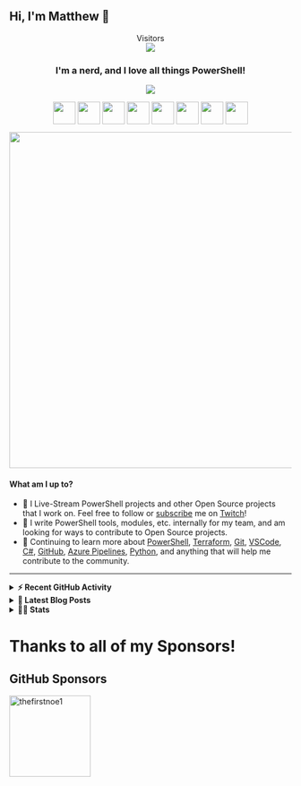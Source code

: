 ## Hi, I'm Matthew 👋 
<p align="center">
  Visitors<br>
  <img src="https://profile-counter.glitch.me/matthewjdegarmo/count.svg" />
</p>

<h3 align="center"> I'm a nerd, and I love all things PowerShell!</h3>
<p align="center">
  <a href="https://www.powershellgallery.com/profiles/matthewjdegarmo"><img align="center" src="https://img.shields.io/badge/Total%20PSGallery%20Downloads-~1,529-green"/></a>
</p>
<p align="center">
  <a href="https://www.twitch.tv/TechDufus/about/"><img align="center" height="40" src="https://img.icons8.com/color/144/000000/twitch.png"/></a>
  <a href="https://www.linkedin.com/in/matthewjdegarmo/"><img align="center" height="40" src="https://img.icons8.com/color/144/000000/linkedin.png"/></a>
  <a href="https://twitter.com/matthewjdegarmo"><img align="center" height="40" src="https://img.icons8.com/fluent/144/000000/twitter.png"/></a>
  <a href="https://www.instagram.com/matthewjdegarmo/"><img align="center" height="40" src="https://img.icons8.com/fluent/144/000000/instagram-new.png"/></a>
  <a href="https://www.facebook.com/matthewjdegarmo"><img align="center" height="40" src="ttps://img.icons8.com/fluent/144/000000/facebook-new.png"/></a>
  <a href="https://matthewjdegarmo.com"><img align="center" height="40" src="https://img.icons8.com/nolan/64/domain.png"/></a>
  <a href="https://www.reddit.com/user/matthewjdegarmo"><img align="center" height="40" src="https://img.icons8.com/doodle/48/000000/reddit--v1.png"/></a>
  <a href="https://matthewjdegarmo.com/feed.xml"><img align="center" height="40" src="https://img.icons8.com/dusk/64/000000/rss.png"/></a>
</p>
<p align="center">
  <img width="600" src="https://raw.githubusercontent.com/matthewjdegarmo/matthewjdegarmo/master/assets/github-snake.svg" />
</p>

#### What am I up to?
- 🎥 I Live-Stream PowerShell projects and other Open Source projects that I work on. Feel free to follow or [subscribe](https://www.twitch.tv/products/techdufus) me on [Twitch](https://www.twitch.tv/TechDufus/about/)!
- 🔭 I write PowerShell tools, modules, etc. internally for my team, and am looking for ways to contribute to Open Source projects.
- 🌱 Continuing to learn more about [PowerShell](https://github.com/powershell/powershell), [Terraform](https://www.terraform.io/), [Git](https://git-scm.com/), [VSCode](https://github.com/microsoft/vscode), [C#](https://docs.microsoft.com/en-us/dotnet/csharp/), [GitHub](https://github.com), [Azure Pipelines](https://docs.microsoft.com/en-us/azure/devops/pipelines), [Python](https://www.python.org/), and anything that will help me contribute to the community.
---

<details>
  <summary><b>⚡ Recent GitHub Activity</b></summary>
    <p>

<!--START_SECTION:activity-->
1. 🎉 Merged PR [#4](https://github.com/matthewjdegarmo/PSIISHelper/pull/4) in [matthewjdegarmo/PSIISHelper](https://github.com/matthewjdegarmo/PSIISHelper)
2. ❗️ Closed issue [#3](https://github.com/matthewjdegarmo/PSIISHelper/issues/3) in [matthewjdegarmo/PSIISHelper](https://github.com/matthewjdegarmo/PSIISHelper)
3. 💪 Opened PR [#4](https://github.com/matthewjdegarmo/PSIISHelper/pull/4) in [matthewjdegarmo/PSIISHelper](https://github.com/matthewjdegarmo/PSIISHelper)
4. 🗣 Commented on [#3](https://github.com/matthewjdegarmo/PSIISHelper/issues/3) in [matthewjdegarmo/PSIISHelper](https://github.com/matthewjdegarmo/PSIISHelper)
5. 🗣 Commented on [#3](https://github.com/matthewjdegarmo/PSIISHelper/issues/3) in [matthewjdegarmo/PSIISHelper](https://github.com/matthewjdegarmo/PSIISHelper)
6. 🎉 Merged PR [#12](https://github.com/matthewjdegarmo/matthewjdegarmo.github.io/pull/12) in [matthewjdegarmo/matthewjdegarmo.github.io](https://github.com/matthewjdegarmo/matthewjdegarmo.github.io)
7. 💪 Opened PR [#12](https://github.com/matthewjdegarmo/matthewjdegarmo.github.io/pull/12) in [matthewjdegarmo/matthewjdegarmo.github.io](https://github.com/matthewjdegarmo/matthewjdegarmo.github.io)
8. 🎉 Merged PR [#11](https://github.com/matthewjdegarmo/matthewjdegarmo.github.io/pull/11) in [matthewjdegarmo/matthewjdegarmo.github.io](https://github.com/matthewjdegarmo/matthewjdegarmo.github.io)
9. 💪 Opened PR [#11](https://github.com/matthewjdegarmo/matthewjdegarmo.github.io/pull/11) in [matthewjdegarmo/matthewjdegarmo.github.io](https://github.com/matthewjdegarmo/matthewjdegarmo.github.io)
10. 🗣 Commented on [#131](https://github.com/RamblingCookieMonster/PSDepend/issues/131) in [RamblingCookieMonster/PSDepend](https://github.com/RamblingCookieMonster/PSDepend)
<!--END_SECTION:activity-->
  </p>
</details>

 <details>
  <summary><b>👀 Latest Blog Posts</b></summary>
    <p>
    
 <!-- BLOG-POST-LIST:START -->
- [Playing With Dates in PowerShell](https://matthewjdegarmo.com/powershell/2021/12/01/playing-with-dates-in-powershell.html)
- [Introducing the BlogQueue GitHub Action](https://matthewjdegarmo.com/powershell/2021/11/23/introducing-the-blogqueue-github-action.html)
- [Remove Overlapping IP Address Ranges from a List of CIDR IP Addresses](https://matthewjdegarmo.com/powershell/2021/06/14/remove-overlapping-ip-ranges-from-list-of-cidr-addresses.html)
- [Testing Terraform IaC with Pester - Unit Tests](https://matthewjdegarmo.com/powershell/2021/05/31/testing-teraform-iac-with-pester-unit-tests.html)
- [How to Import a Locally Defined Function into a Remote PowerShell Session](https://matthewjdegarmo.com/powershell/2021/03/31/how-to-import-a-locally-defined-function-into-a-remote-powershell-session.html)
- [Use PowerShell to Detect Running OS](https://matthewjdegarmo.com/powershell/2021/03/30/use-powershell-to-detect-running-os.html)
- [How to securely store credentials locally using PowerShell. NO PLAIN TEXT.](https://matthewjdegarmo.com/powershell/2020/11/20/how-to-securely-store-credentials-locally-using-powershell-no-plain-text.html)
- [PowerShell Functions: The Basics of Creating PowerShell Functions](https://matthewjdegarmo.com/powershell/2020/08/16/powershell-functions-the-basics-of-creating-powershell-functions.html)
- [How to organize your powershell functions into a module - Part 2](https://matthewjdegarmo.com/powershell/2020/08/03/how-to-organize-your-powershell-functions-into-a-module-part-2.html)
- [How to organize your powershell functions into a module - Part 1](https://matthewjdegarmo.com/powershell/2020/07/28/how-to-organize-your-powershell-functions-into-a-module-part-1.html)
<!-- BLOG-POST-LIST:END -->
  </p>
</details>

<details>
  <summary><b>👨‍💻 Stats</b></summary>
  <p align="center">
    <a>
      <img align="center" src="https://raw.githubusercontent.com/gist/matthewjdegarmo/1eaef21799d1d62623cbfb229769d1c0/raw/90df006727b4e5c56dff313d8a04d5d0d87cf42a/github-metrics.svg"/>
    </a>
  </p>
</details>


<!-- <img align="center" alt="matthewjdegarmo's Github Stats" src="https://github-readme-stats.vercel.app/api?username=matthewjdegarmo&show_icons=true&count_private=true&theme=dark&include_all_commits=true&line_height=21&cache_seconds=1800"/>
<img src="https://github-readme-streak-stats.herokuapp.com/?user=matthewjdegarmo&theme=dark" alt="GitHub Streak" data-canonical-src="https://github-readme-streak-stats.herokuapp.com/?user=matthewjdegarmo&theme=dark" style="max-width:100%;"> -->

<!-- SPONSORS-LIST:START -->
# Thanks to all of my Sponsors!

## GitHub Sponsors

[<img src="https://github.com/thefirstnoe1.png" alt="thefirstnoe1" width="145"/>](https://github.com/thefirstnoe1)

<!-- SPONSORS-LIST:END -->
